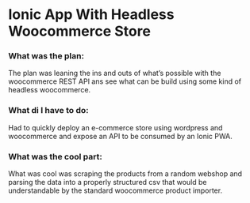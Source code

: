# Ionic App With Headless Woocommerce Store

### What was the plan:

The plan was leaning the ins and outs of what’s possible with the woocommerce REST API ans see what can be build using some kind of headless woocommerce.


### What di I have to do:

Had to quickly deploy an e-commerce store using wordpress and woocommerce and expose an API to be consumed by an Ionic PWA.


### What was the cool part:

What was cool was scraping the products from a random webshop and parsing the data into a properly structured csv that would be understandable by the standard woocommerce product importer.
